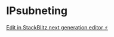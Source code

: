 # IPsubneting

[Edit in StackBlitz next generation editor ⚡️](https://stackblitz.com/~/github.com/sbanszky/IPsubneting)